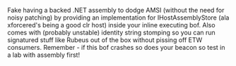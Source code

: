 Fake having a backed .NET assembly to dodge AMSI (without the need for noisy patching) by providing an implementation for IHostAssemblyStore (ala xforcered's being a good clr host) inside your inline executing bof. Also comes with (probably unstable) identity string stomping so you can run signatured stuff like Rubeus out of the box without pissing off ETW consumers. Remember - if this bof crashes so does your beacon so test in a lab with assembly first!
